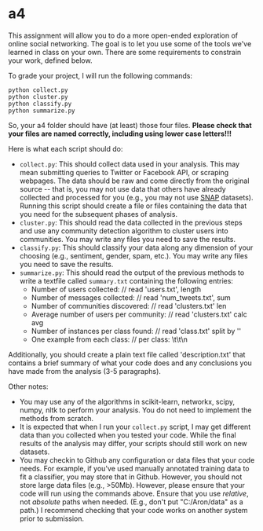 # a4

This assignment will allow you to do a more open-ended exploration of online social networking. The goal is to let you use some of the tools we've learned in class on your own. There are some requirements to constrain your work, defined below.

To grade your project, I will run the following commands:
```
python collect.py
python cluster.py
python classify.py
python summarize.py
```
So, your a4 folder should have (at least) those four files. **Please check that your files are named correctly, including using lower case letters!!!**

Here is what each script should do:

- `collect.py`: This should collect data used in your analysis. This may mean submitting queries to Twitter or Facebook API, or scraping webpages. The data should be raw and come directly from the original source -- that is, you may not use data that others have already collected and processed for you (e.g., you may not use [SNAP](http://snap.stanford.edu/data/index.html) datasets). Running this script should create a file or files containing the data that you need for the subsequent phases of analysis.
- `cluster.py`: This should read the data collected in the previous steps and use any community detection algorithm to cluster users into communities. You may write any files you need to save the results.
- `classify.py`: This should classify your data along any dimension of your choosing (e.g., sentiment, gender, spam, etc.). You may write any files you need to save the results.
- `summarize.py`: This should read the output of the previous methods to write a textfile called `summary.txt` containing the following entries:
  - Number of users collected: // read 'users.txt', length
  - Number of messages collected: // read 'num_tweets.txt', sum
  - Number of communities discovered: // read 'clusters.txt' len
  - Average number of users per community: // read 'clusters.txt' calc avg
  - Number of instances per class found: // read 'class.txt' split by '\'
  - One example from each class: // per class: <classname>\t<number>\t<example>\n

Additionally, you should create a plain text file called 'description.txt' that contains a brief summary of what your code does and any conclusions you have made from the analysis (3-5 paragraphs).

Other notes:

- You may use any of the algorithms in scikit-learn, networkx, scipy, numpy, nltk to perform your analysis. You do not need to implement the methods from scratch.
- It is expected that when I run your `collect.py` script, I may get different data than you collected when you tested your code. While the final results of the analysis may differ, your scripts should still work on new datasets.
- You may checkin to Github any configuration or data files that your code needs. For example, if you've used manually annotated training data to fit a classifier, you may store that in Github. However, you should not store large data files (e.g., >50Mb). However, please ensure that your code will run using the commands above. Ensure that you use *relative*, not *absolute* paths when needed. (E.g., don't put "C:/Aron/data" as a path.) I recommend checking that your code works on another system prior to submission.
